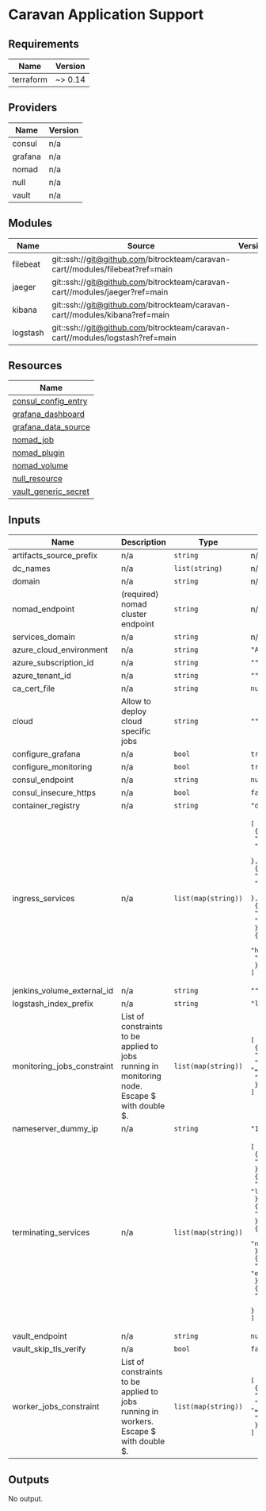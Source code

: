 # Caravan Application Support

<!-- BEGINNING OF PRE-COMMIT-TERRAFORM DOCS HOOK -->
## Requirements

| Name | Version |
|------|---------|
| terraform | ~> 0.14 |

## Providers

| Name | Version |
|------|---------|
| consul | n/a |
| grafana | n/a |
| nomad | n/a |
| null | n/a |
| vault | n/a |

## Modules

| Name | Source | Version |
|------|--------|---------|
| filebeat | git::ssh://git@github.com/bitrockteam/caravan-cart//modules/filebeat?ref=main |  |
| jaeger | git::ssh://git@github.com/bitrockteam/caravan-cart//modules/jaeger?ref=main |  |
| kibana | git::ssh://git@github.com/bitrockteam/caravan-cart//modules/kibana?ref=main |  |
| logstash | git::ssh://git@github.com/bitrockteam/caravan-cart//modules/logstash?ref=main |  |

## Resources

| Name |
|------|
| [consul_config_entry](https://registry.terraform.io/providers/hashicorp/consul/latest/docs/resources/config_entry) |
| [grafana_dashboard](https://registry.terraform.io/providers/grafana/grafana/latest/docs/resources/dashboard) |
| [grafana_data_source](https://registry.terraform.io/providers/grafana/grafana/latest/docs/resources/data_source) |
| [nomad_job](https://registry.terraform.io/providers/hashicorp/nomad/latest/docs/resources/job) |
| [nomad_plugin](https://registry.terraform.io/providers/hashicorp/nomad/latest/docs/data-sources/plugin) |
| [nomad_volume](https://registry.terraform.io/providers/hashicorp/nomad/latest/docs/resources/volume) |
| [null_resource](https://registry.terraform.io/providers/hashicorp/null/latest/docs/resources/resource) |
| [vault_generic_secret](https://registry.terraform.io/providers/hashicorp/vault/latest/docs/data-sources/generic_secret) |

## Inputs

| Name | Description | Type | Default | Required |
|------|-------------|------|---------|:--------:|
| artifacts\_source\_prefix | n/a | `string` | n/a | yes |
| dc\_names | n/a | `list(string)` | n/a | yes |
| domain | n/a | `string` | n/a | yes |
| nomad\_endpoint | (required) nomad cluster endpoint | `string` | n/a | yes |
| services\_domain | n/a | `string` | n/a | yes |
| azure\_cloud\_environment | n/a | `string` | `"AzurePublicCloud"` | no |
| azure\_subscription\_id | n/a | `string` | `""` | no |
| azure\_tenant\_id | n/a | `string` | `""` | no |
| ca\_cert\_file | n/a | `string` | `null` | no |
| cloud | Allow to deploy cloud specific jobs | `string` | `""` | no |
| configure\_grafana | n/a | `bool` | `true` | no |
| configure\_monitoring | n/a | `bool` | `true` | no |
| consul\_endpoint | n/a | `string` | `null` | no |
| consul\_insecure\_https | n/a | `bool` | `false` | no |
| container\_registry | n/a | `string` | `"docker.io"` | no |
| ingress\_services | n/a | `list(map(string))` | <pre>[<br>  {<br>    "host": "jaeger",<br>    "name": "jaeger-query"<br>  },<br>  {<br>    "host": "grafana",<br>    "name": "grafana-internal"<br>  },<br>  {<br>    "host": "kibana",<br>    "name": "kibana"<br>  },<br>  {<br>    "host": "prometheus",<br>    "name": "prometheus"<br>  }<br>]</pre> | no |
| jenkins\_volume\_external\_id | n/a | `string` | `""` | no |
| logstash\_index\_prefix | n/a | `string` | `"logs-"` | no |
| monitoring\_jobs\_constraint | List of constraints to be applied to jobs running in monitoring node. Escape $ with double $. | `list(map(string))` | <pre>[<br>  {<br>    "attribute": "${meta.nodeType}",<br>    "operator": "=",<br>    "value": "monitoring"<br>  }<br>]</pre> | no |
| nameserver\_dummy\_ip | n/a | `string` | `"192.168.0.1"` | no |
| terminating\_services | n/a | `list(map(string))` | <pre>[<br>  {<br>    "name": "logstash-tcp"<br>  },<br>  {<br>    "name": "logstash-http"<br>  },<br>  {<br>    "name": "jaeger-query"<br>  },<br>  {<br>    "name": "grafana-internal"<br>  },<br>  {<br>    "name": "elastic-internal"<br>  },<br>  {<br>    "name": "prometheus"<br>  }<br>]</pre> | no |
| vault\_endpoint | n/a | `string` | `null` | no |
| vault\_skip\_tls\_verify | n/a | `bool` | `false` | no |
| worker\_jobs\_constraint | List of constraints to be applied to jobs running in workers. Escape $ with double $. | `list(map(string))` | <pre>[<br>  {<br>    "attribute": "${meta.nodeType}",<br>    "operator": "=",<br>    "value": "worker"<br>  }<br>]</pre> | no |

## Outputs

No output.
<!-- END OF PRE-COMMIT-TERRAFORM DOCS HOOK -->
